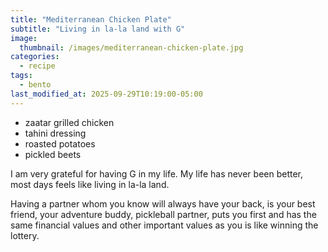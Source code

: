 ```yaml
---
title: "Mediterranean Chicken Plate"
subtitle: "Living in la-la land with G"
image: 
  thumbnail: /images/mediterranean-chicken-plate.jpg
categories:
  - recipe
tags:
  - bento
last_modified_at: 2025-09-29T10:19:00-05:00
---
```


* zaatar grilled chicken
* tahini dressing
* roasted potatoes
* pickled beets

I am very grateful for having G in my life. My life has never been better, most days feels like living in la-la land.

Having a partner whom you know will always have your back, is your best friend, your adventure buddy, pickleball partner, puts you first and has the same financial values and other important values as you is like winning the lottery.

